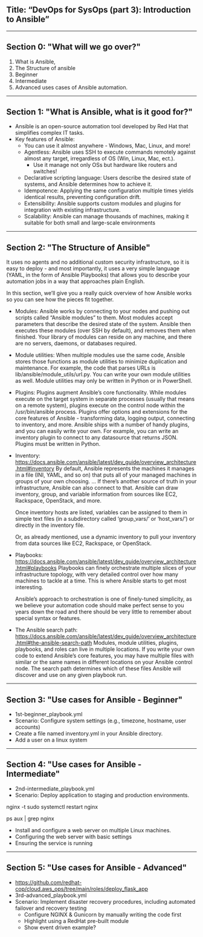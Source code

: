 Title: “DevOps for SysOps (part 3): Introduction to Ansible”
-----------

---------------------------------------------------------------------------
Section 0: "What will we go over?"
-----------
 1. What is Ansible, 
 2. The Structure of ansible
 3. Beginner
 4. Intermediate
 5. Advanced uses cases of Ansible automation.

---------------------------------------------------------------------------
Section 1: "What is Ansible, what is it good for?"
-----------
 - Ansible is an open-source automation tool developed by Red Hat that simplifies complex IT tasks.
 - Key features of Ansible:
    - You can use it almost anywhere - Windows, Mac, Linux, and more!
    - Agentless: Ansible uses SSH to execute commands remotely against almost any target, irregardless of OS (Win, Linux, Mac, ect.).
        - Use it manage not only OSs but hardware like routers and switches!
    - Declarative scripting language: Users describe the desired state of systems, and Ansible determines how to achieve it.
    - Idempotence: Applying the same configuration multiple times yields identical results, preventing configuration drift.
    - Extensibility: Ansible supports custom modules and plugins for integration with existing infrastructure.
    - Scalability: Ansible can manage thousands of machines, making it suitable for both small and large-scale environments


---------------------------------------------------------------------------
Section 2: "The Structure of Ansible"
-----------
It uses no agents and no additional custom security infrastructure, so it is easy to deploy - and most importantly, it uses a very simple language (YAML, in the form of Ansible Playbooks) that allows you to describe your automation jobs in a way that approaches plain English.


In this section, we’ll give you a really quick overview of how Ansible works so you can see how the pieces fit together.
- Modules: 
    Ansible works by connecting to your nodes and pushing out scripts called “Ansible modules” to them. Most modules accept parameters that describe the desired state of the system. Ansible then executes these modules (over SSH by default), and removes them when finished. Your library of modules can reside on any machine, and there are no servers, daemons, or databases required.

- Module utilities:
    When multiple modules use the same code, Ansible stores those functions as module utilities to minimize duplication and maintenance. For example, the code that parses URLs is lib/ansible/module_utils/url.py. You can write your own module utilities as well. Module utilities may only be written in Python or in PowerShell.

- Plugins:
    Plugins augment Ansible’s core functionality. While modules execute on the target system in separate processes (usually that means on a remote system), plugins execute on the control node within the /usr/bin/ansible process. Plugins offer options and extensions for the core features of Ansible - transforming data, logging output, connecting to inventory, and more. Ansible ships with a number of handy plugins, and you can easily write your own. For example, you can write an inventory plugin to connect to any datasource that returns JSON. Plugins must be written in Python.

- Inventory: https://docs.ansible.com/ansible/latest/dev_guide/overview_architecture.html#inventory
    By default, Ansible represents the machines it manages in a file (INI, YAML, and so on) that puts all of your managed machines in groups of your own choosing.
    ...
    If there’s another source of truth in your infrastructure, Ansible can also connect to that. Ansible can draw inventory, group, and variable information from sources like EC2, Rackspace, OpenStack, and more.

    Once inventory hosts are listed, variables can be assigned to them in simple text files (in a subdirectory called ‘group_vars/’ or ‘host_vars/’) or directly in the inventory file.

    Or, as already mentioned, use a dynamic inventory to pull your inventory from data sources like EC2, Rackspace, or OpenStack.

- Playbooks: https://docs.ansible.com/ansible/latest/dev_guide/overview_architecture.html#playbooks
    Playbooks can finely orchestrate multiple slices of your infrastructure topology, with very detailed control over how many machines to tackle at a time. This is where Ansible starts to get most interesting.

    Ansible’s approach to orchestration is one of finely-tuned simplicity, as we believe your automation code should make perfect sense to you years down the road and there should be very little to remember about special syntax or features.


- The Ansible search path: https://docs.ansible.com/ansible/latest/dev_guide/overview_architecture.html#the-ansible-search-path
    Modules, module utilities, plugins, playbooks, and roles can live in multiple locations. If you write your own code to extend Ansible’s core features, you may have multiple files with similar or the same names in different locations on your Ansible control node. The search path determines which of these files Ansible will discover and use on any given playbook run.



---------------------------------------------------------------------------
Section 3: "Use cases for Ansible - Beginner"
-----------
- 1st-beginner_playbook.yml
- Scenario: Configure system settings (e.g., timezone, hostname, user accounts)
 - Create a file named inventory.yml in your Ansible directory.
 - Add a user on a linux system

---------------------------------------------------------------------------
Section 4: "Use cases for Ansible - Intermediate"
-----------
- 2nd-intermediate_playbook.yml
- Scenario: Deploy application to staging and production environments.
<!-- Check nginx -->
nginx -t
sudo systemctl restart nginx

ps aux | grep nginx


 - Install and configure a web server on multiple Linux machines.
 - Configuring the web server with basic settings
 - Ensuring the service is running

---------------------------------------------------------------------------
Section 5: "Use cases for Ansible - Advanced"
-----------
- https://github.com/redhat-cop/cloud.aws_ops/tree/main/roles/deploy_flask_app
- 3rd-advanced_playbook.yml
- Scenario: Implement disaster recovery procedures, including automated failover and recovery testing
    - Configure NGINX & Gunicorn by manually writing the code first
    - Highlight using a RedHat pre-built module
    - Show event driven example?

